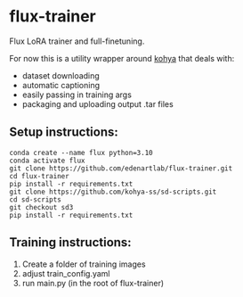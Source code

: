 # flux-trainer
Flux LoRA trainer and full-finetuning.

For now this is a utility wrapper around [kohya](https://github.com/kohya-ss/sd-scripts/tree/sd3) that deals with:
- dataset downloading
- automatic captioning
- easily passing in training args
- packaging and uploading output .tar files

## Setup instructions:
```
conda create --name flux python=3.10
conda activate flux
git clone https://github.com/edenartlab/flux-trainer.git
cd flux-trainer
pip install -r requirements.txt
git clone https://github.com/kohya-ss/sd-scripts.git
cd sd-scripts
git checkout sd3
pip install -r requirements.txt
```

## Training instructions:
1. Create a folder of training images
2. adjust train_config.yaml
3. run main.py (in the root of flux-trainer)
